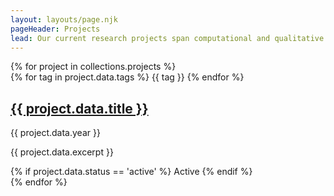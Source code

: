 ```yaml
---
layout: layouts/page.njk
pageHeader: Projects
lead: Our current research projects span computational and qualitative approaches to data infrastructure.
---
```

<div class="row g-4">
  {% for project in collections.projects %}
  <div class="col-md-6 col-lg-4">
    <div class="card h-100 shadow-sm">
      <div class="card-body">
        <div class="d-flex flex-wrap gap-1 mb-2">
          {% for tag in project.data.tags %}
          <span class="badge text-bg-secondary">
            <i class="bi {{ site.projectTags[tag] or 'bi-tag' }} me-1" aria-hidden="true"></i>{{ tag }}
          </span>
          {% endfor %}
        </div>
        <h2 class="h5 card-title">
          <a href="{{ project.url }}" class="text-decoration-none stretched-link">{{ project.data.title }}</a>
        </h2>
        <p class="card-text text-secondary mb-2">{{ project.data.year }}</p>
        <p class="card-text">{{ project.data.excerpt }}</p>
        {% if project.data.status == 'active' %}
        <span class="badge text-bg-success">Active</span>
        {% endif %}
      </div>
    </div>
  </div>
  {% endfor %}
</div>

<!-- <div class="mt-5">
  <h2 class="h4">Project Tags</h2>
  <p class="text-secondary">Our projects are categorized using the following tags:</p>
  <div class="d-flex flex-wrap gap-2">
    {% for tag, icon in site.projectTags %}
    <span class="badge text-bg-light text-dark border">
      <i class="bi {{ icon }} me-1" aria-hidden="true"></i>{{ tag }}
    </span>
    {% endfor %}
  </div>
</div> -->
